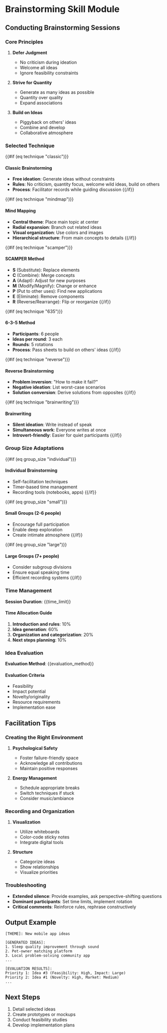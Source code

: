 # Brainstorming Skill Module

## Conducting Brainstorming Sessions

### Core Principles

1. **Defer Judgment**
   - No criticism during ideation
   - Welcome all ideas
   - Ignore feasibility constraints

2. **Strive for Quantity**
   - Generate as many ideas as possible
   - Quantity over quality
   - Expand associations

3. **Build on Ideas**
   - Piggyback on others' ideas
   - Combine and develop
   - Collaborative atmosphere

### Selected Technique

{{#if (eq technique "classic")}}
#### Classic Brainstorming
- **Free ideation**: Generate ideas without constraints
- **Rules**: No criticism, quantity focus, welcome wild ideas, build on others
- **Process**: Facilitator records while guiding discussion
{{/if}}

{{#if (eq technique "mindmap")}}
#### Mind Mapping
- **Central theme**: Place main topic at center
- **Radial expansion**: Branch out related ideas
- **Visual organization**: Use colors and images
- **Hierarchical structure**: From main concepts to details
{{/if}}

{{#if (eq technique "scamper")}}
#### SCAMPER Method
- **S** (Substitute): Replace elements
- **C** (Combine): Merge concepts
- **A** (Adapt): Adjust for new purposes
- **M** (Modify/Magnify): Change or enhance
- **P** (Put to other uses): Find new applications
- **E** (Eliminate): Remove components
- **R** (Reverse/Rearrange): Flip or reorganize
{{/if}}

{{#if (eq technique "635")}}
#### 6-3-5 Method
- **Participants**: 6 people
- **Ideas per round**: 3 each
- **Rounds**: 5 rotations
- **Process**: Pass sheets to build on others' ideas
{{/if}}

{{#if (eq technique "reverse")}}
#### Reverse Brainstorming
- **Problem inversion**: "How to make it fail?"
- **Negative ideation**: List worst-case scenarios
- **Solution conversion**: Derive solutions from opposites
{{/if}}

{{#if (eq technique "brainwriting")}}
#### Brainwriting
- **Silent ideation**: Write instead of speak
- **Simultaneous work**: Everyone writes at once
- **Introvert-friendly**: Easier for quiet participants
{{/if}}

### Group Size Adaptations

{{#if (eq group_size "individual")}}
#### Individual Brainstorming
- Self-facilitation techniques
- Timer-based time management
- Recording tools (notebooks, apps)
{{/if}}

{{#if (eq group_size "small")}}
#### Small Groups (2-6 people)
- Encourage full participation
- Enable deep exploration
- Create intimate atmosphere
{{/if}}

{{#if (eq group_size "large")}}
#### Large Groups (7+ people)
- Consider subgroup divisions
- Ensure equal speaking time
- Efficient recording systems
{{/if}}

### Time Management

**Session Duration**: {{time_limit}}

#### Time Allocation Guide
1. **Introduction and rules**: 10%
2. **Idea generation**: 60%
3. **Organization and categorization**: 20%
4. **Next steps planning**: 10%

### Idea Evaluation

**Evaluation Method**: {{evaluation_method}}

#### Evaluation Criteria
- Feasibility
- Impact potential
- Novelty/originality
- Resource requirements
- Implementation ease

## Facilitation Tips

### Creating the Right Environment
1. **Psychological Safety**
   - Foster failure-friendly space
   - Acknowledge all contributions
   - Maintain positive responses

2. **Energy Management**
   - Schedule appropriate breaks
   - Switch techniques if stuck
   - Consider music/ambiance

### Recording and Organization
1. **Visualization**
   - Utilize whiteboards
   - Color-code sticky notes
   - Integrate digital tools

2. **Structure**
   - Categorize ideas
   - Show relationships
   - Visualize priorities

### Troubleshooting
- **Extended silence**: Provide examples, ask perspective-shifting questions
- **Dominant participants**: Set time limits, implement rotation
- **Critical comments**: Reinforce rules, rephrase constructively

## Output Example

```
[THEME]: New mobile app ideas

[GENERATED IDEAS]:
1. Sleep quality improvement through sound
2. Pet-owner matching platform
3. Local problem-solving community app
...

[EVALUATION RESULTS]:
Priority 1: Idea #3 (Feasibility: High, Impact: Large)
Priority 2: Idea #1 (Novelty: High, Market: Medium)
...
```

## Next Steps

1. Detail selected ideas
2. Create prototypes or mockups
3. Conduct feasibility studies
4. Develop implementation plans